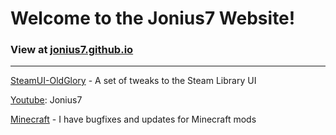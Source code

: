 # Welcome to the Jonius7 Website!

### View at [jonius7.github.io](https://jonius7.github.io)

------

[SteamUI-OldGlory](https://github.com/Jonius7/SteamUI-OldGlory) - A set of tweaks to the Steam Library UI

[Youtube](https://www.youtube.com/channel/UCUwcJ5V5F7eGZUbEq3vV-WA): Jonius7

[Minecraft](https://www.youtube.com/watch?v=q16iqgbWRUE) - I have bugfixes and updates for Minecraft mods

